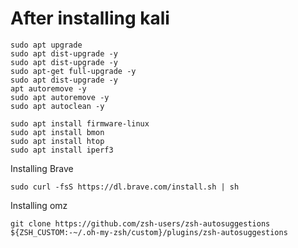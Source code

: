 # After installing kali

```
sudo apt upgrade
sudo apt dist-upgrade -y
sudo apt dist-upgrade -y
sudo apt-get full-upgrade -y
sudo apt dist-upgrade -y
apt autoremove -y
sudo apt autoremove -y
sudo apt autoclean -y
```

```
sudo apt install firmware-linux
sudo apt install bmon
sudo apt install htop
sudo apt install iperf3
```


Installing Brave

```
sudo curl -fsS https://dl.brave.com/install.sh | sh
```


Installing omz


```
git clone https://github.com/zsh-users/zsh-autosuggestions ${ZSH_CUSTOM:-~/.oh-my-zsh/custom}/plugins/zsh-autosuggestions
```